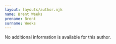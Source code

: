 ```yaml
---
layout: layouts/author.njk
name: Brent Weeks
prename: Brent
surname: Weeks
---
```

No additional information is available for this author.

